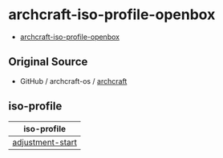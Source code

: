 # archcraft-iso-profile-openbox


* [archcraft-iso-profile-openbox](https://github.com/samwhelp/archcraft-iso-profile-openbox)


## Original Source

*  GitHub / archcraft-os / [archcraft](https://github.com/archcraft-os/archcraft)


## iso-profile

| iso-profile |
| --- |
| [adjustment-start](iso-profile/adjustment-start/adjustment-start) |
